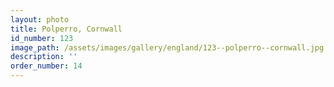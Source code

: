 ```yaml
---
layout: photo
title: Polperro, Cornwall
id_number: 123
image_path: /assets/images/gallery/england/123--polperro--cornwall.jpg
description: ''
order_number: 14
---
```

